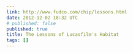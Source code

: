 ```yaml
---
link: http://www.fudco.com/chip/lessons.html
date: 2012-12-02 18:32 UTC
# published: false
published: true
title: The Lessons of Lucasfilm's Habitat
tags: []
---
```



